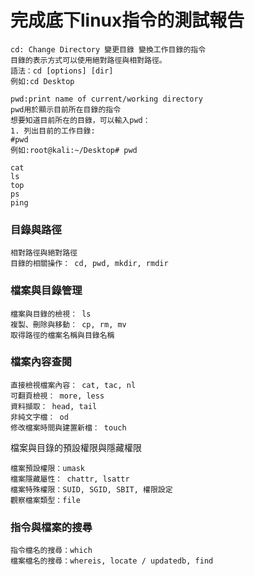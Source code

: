 # 完成底下linux指令的測試報告
```
cd: Change Directory 變更目錄 變換工作目錄的指令 
目錄的表示方式可以使用絕對路徑與相對路徑。
語法：cd [options] [dir]
例如:cd Desktop

pwd:print name of current/working directory 
pwd用於顯示目前所在目錄的指令
想要知道目前所在的目錄，可以輸入pwd：
1. 列出目前的工作目錄:
#pwd 
例如:root@kali:~/Desktop# pwd

cat 
ls
top
ps
ping

```

### 目錄與路徑
```
相對路徑與絕對路徑
目錄的相關操作： cd, pwd, mkdir, rmdir
```

### 檔案與目錄管理
```
檔案與目錄的檢視： ls
複製、刪除與移動： cp, rm, mv
取得路徑的檔案名稱與目錄名稱
```
### 檔案內容查閱
```
直接檢視檔案內容： cat, tac, nl
可翻頁檢視： more, less
資料擷取： head, tail
非純文字檔： od
修改檔案時間與建置新檔： touch
```

檔案與目錄的預設權限與隱藏權限
```
檔案預設權限：umask
檔案隱藏屬性： chattr, lsattr
檔案特殊權限：SUID, SGID, SBIT, 權限設定
觀察檔案類型：file
```
### 指令與檔案的搜尋
```
指令檔名的搜尋：which
檔案檔名的搜尋：whereis, locate / updatedb, find
```
